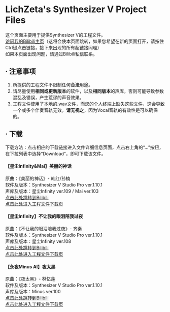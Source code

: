 # LichZeta's Synthesizer V Project Files

这个页面主要用于提供Synthesizer V的工程文件。  
[访问我的Bilibili主页](https://space.bilibili.com/20361369?_blank)（这将会使本页面跳转，如果您希望在新的页面打开，请按住Ctrl键点击链接，接下来出现的所有超链接同理）  
如果本页面出现问题，请通过Bilibili私信联系。  

## · 注意事项

1. 所提供的工程文件不限制任何**合法**用途。  
2. 请尽量使用**相同或更新版本**的软件，以及**相同版本**的声库，否则可能导致参数混乱及错误，产生荒谬的声音效果。  
3. 工程文件使用了本地的.wav文件，而您的个人终端上缺失这些文件，这会导致一个或多个伴奏音轨无效。**请无视之**，因为Vocal音轨的有效性是可以确保的。  

## · 下载

下载方法：点击相应的下载链接进入文件详细信息页面，点击右上角的“...”按钮，在下拉列表中选择“Download”，即可下载该文件。

#### 【星尘Infinity&Mai】美丽的神话

原曲：《美丽的神话》- 韩红/孙楠  
软件及版本：Synthesizer V Studio Pro ver.1.10.1  
声库及版本：星尘Infinity ver.109 / Mai ver.103  
[点击此处跳转到Bilibili](https://www.bilibili.com/video/BV1wc41167KG/)  
[点击此处进入工程文件下载页](https://github.com/LichZeta2017/LichZeta.github.io/blob/3b0e049e6adea0e041e2e044494960aa6ccc2cbd/SVPFiles/%E7%BE%8E%E4%B8%BD%E7%9A%84%E7%A5%9E%E8%AF%9D.svp)  

#### 【星尘Infinity】不让我的眼泪陪我过夜

原曲：《不让我的眼泪陪我过夜》- 齐秦  
软件及版本：Synthesizer V Studio Pro ver.1.10.1  
声库及版本：星尘Infinity ver.108  
[点击此处跳转到Bilibili](https://www.bilibili.com/video/BV1pu4y1N7jq/)  
[点击此处进入工程文件下载页](https://github.com/LichZeta2017/LichZeta.github.io/blob/058127152346520de42d9cfc8e232c98b48e3f06/SVPFiles/%E4%B8%8D%E8%AE%A9%E6%88%91%E7%9A%84%E7%9C%BC%E6%B3%AA%E9%99%AA%E6%88%91%E8%BF%87%E5%A4%9C.svp)  

#### 【永夜Minus AI】夜太黑

原曲：《夜太黑》- 林忆莲  
软件及版本：Synthesizer V Studio Pro ver.1.10.1  
声库及版本：Minus ver.100  
[点击此处跳转到Bilibili](https://www.bilibili.com/video/BV1pu4y1N7jq/)  
[点击此处进入工程文件下载页](https://github.com/LichZeta2017/LichZeta.github.io/blob/058127152346520de42d9cfc8e232c98b48e3f06/SVPFiles/%E4%B8%8D%E8%AE%A9%E6%88%91%E7%9A%84%E7%9C%BC%E6%B3%AA%E9%99%AA%E6%88%91%E8%BF%87%E5%A4%9C.svp)  
